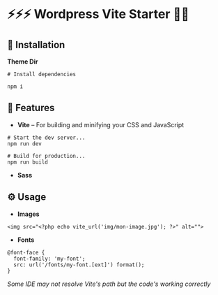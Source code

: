 # ⚡⚡⚡ Wordpress Vite Starter 🏄‍♂️

## 🚧 Installation

**Theme Dir**
```
# Install dependencies 

npm i
```

## 🤝 Features

- **Vite** – For building and minifying your CSS and JavaScript

```
# Start the dev server...
npm run dev

# Build for production...
npm run build
```

- **Sass**

## ⚙️ Usage

- **Images**

```
<img src="<?php echo vite_url('img/mon-image.jpg'); ?>" alt="">
```

- **Fonts**

```
@font-face {
  font-family: 'my-font';
  src: url('/fonts/my-font.[ext]') format();
}
```
*Some IDE may not resolve Vite's path but the code's working correctly*